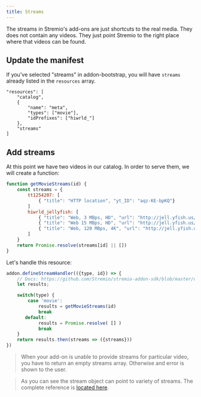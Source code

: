 ```yaml
---
title: Streams
---
```


The streams in Stremio's add-ons are just shortcuts to the real media. They does not contain any videos. They just point Stremio to the right place where that videos can be found.

## Update the manifest

If you've selected "streams" in addon-bootstrap, you will have `streams` already listed in the `resources` array.

```
"resources": [
    "catalog",
    {
        "name": "meta",
        "types": ["movie"],
        "idPrefixes": ["hiwrld_"]
    },
    "streams"
]
```

## Add streams

At this point we have two videos in our catalog. In order to serve them, we will create a function:

```js
function getMovieStreams(id) {
    const streams = {
        tt1254207: [
            { "title": "HTTP location", "yt_ID": "aqz-KE-bpKQ"}
        ]
        hiwrld_jellyfish: [
            { "title": "Web, 3 MBps, HD", "url": "http://jell.yfish.us/media/jellyfish-3-mbps-hd-h264.mkv" },
            { "title": "Web 15 MBps, HD", "url": "http://jell.yfish.us/media/jellyfish-15-mbps-hd-h264.mkv" },
            { "title": "Web, 120 MBps, 4K", "url": "http://jell.yfish.us/media/jellyfish-120-mbps-4k-uhd-h264.mkv" }
        ]
    }
    return Promise.resolve(streams[id] || [])
}
```

Let's handle this resource:

```js
addon.defineStreamHandler(({type, id}) => {
    // Docs: https://github.com/Stremio/stremio-addon-sdk/blob/master/docs/api/requests/defineStreamHandler.md
    let results;

    switch(type) {
        case 'movie':
            results = getMovieStreams(id)
            break
       default:
            results = Promise.resolve( [] )
            break
    }
    return results.then(streams => ({streams}))
})
```

> When your add-on is unable to provide streams for particular video, you have to return an empty streams array. Otherwise and error is shown to the user.

> As you can see the stream object can point to variety of streams. The complete reference is [located here](https://github.com/Stremio/stremio-addon-sdk/blob/master/docs/api/responses/stream.md).
